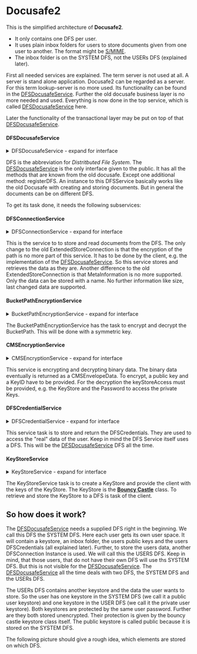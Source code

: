 # Docusafe2
This is the simplified architecture of **Docusafe2**. 

* It only contains one DFS per user.
* It uses plain inbox folders for users to store documents given from one user to another. The format might be [S/MIME](https://en.wikipedia.org/wiki/S/MIME).
* The inbox folder is on the SYSTEM DFS, not the USERs DFS (explained later).

First all needed services are explained. The term server is not used at all. A server is stand alone application. 
Docusafe2 can be regarded as a server. For this term lookup-server is no more used. 
Its functionality can be found in the [DFSDocusafeService](#DFSDocusafeService). 
Further the old docusafe business layer is no more needed and used. 
Everything is now done in the top service, which is called [DFSDocusafeService](#DFSDocusafeService) here.

Later the functionality of the transactional layer may be put on top of that [DFSDocusafeService](#DFSDocusafeService).

#### DFSDocusafeService ####
<details><summary>DFSDocusafeService - expand for interface</summary>
<p>

```
registerDFS (dfsCredentials: DFSCredentials,userIDAuth: UserIDAuth,): void
storeDocument (dsDocument: DSDocument,userIDAuth: UserIDAuth,): void
readDocument (userIDAuth: UserIDAuth,documentFQN: DocumentFQN,): DSDocument
deleteDocument (userIDAuth: UserIDAuth,documentFQN: DocumentFQN,): void
documentExists (userIDAuth: UserIDAuth,documentFQN: DocumentFQN,): boolean
deleteFolder (documentDirectoryFQN: DocumentDirectoryFQN,userIDAuth: UserIDAuth,): void
list (documentDirectoryFQN: DocumentDirectoryFQN,userIDAuth: UserIDAuth,recursiveFlag: ListRecursiveFlag,): List<DocumentFQN>
listInbox (userIDAuth: UserIDAuth,): List<DocumentFQN>
writeDocumentToInboxOfUser (document: DSDocument,receiverUserID: UserID,destDocumentFQN: DocumentFQN,): void
readDocumentFromInbox (source: DocumentFQN,userIDAuth: UserIDAuth,): DSDocument
deleteDocumentFromInbox (userIDAuth: UserIDAuth,documentFQN: DocumentFQN,): void
createUser (userIDAuth: UserIDAuth,): void
destroyUser (userIDAuth: UserIDAuth,): void
userExists (userID: UserID,): boolean
```

</p>
</details>

DFS is the abbreviation for _Distritbuted File System_. The [DFSDocusafeService](#DFSDocusafeService) is the only interface given to the public. 
It has all the methods that are known from the old docusafe. Except one additional method: registerDFS. 
An instance to this DFSService basically works like the old Docusafe with creating and storing documents. 
But in general the documents can be on different DFS.

To get its task done, it needs the following subservices:

#### DFSConnectionService ####
<details><summary>DFSConnectionService - expand for interface</summary>
<p>

```
putBlob (documentContent: DocumentContent,bucketPath: BucketPath,): void
getBlob (bucketPath: BucketPath,): DocumentContent
blobExists (bucketPath: BucketPath,): boolean
removeBlob (bucketPath: BucketPath,): void
removeBlobFolder (bucketDirectory: BucketDirectory,): void
list (bucketDirectory: BucketDirectory,listRecursiveFlag: ListRecursiveFlag,): List<BucketPath>
listAllDirectories ( ): List<BucketDirectory>
```

</p>
</details>

This is the service to to store and read documents from the DFS. 
The only change to the old ExtendedStoreConnection is that the encryption of the path is no more part of this service.
It has to be done by the client, e.g. the implementation of the [DFSDocusafeService](#DFSDocusafeService). 
So this service stores and retrieves the data as they are. 
Another difference to the old ExtendedStoreConnection is that MetaInformation is no more supported. 
Only the data can be stored with a name. No further information like size, last changed data are supported.

#### BucketPathEncryptionService ####
<details><summary>BucketPathEncryptionService - expand for interface</summary>
<p>

```
encrypt (secretKey: SecretKey,bucketPath: BucketPath,): BucketPath
decrypt (secretKey: SecretKey,bucketPath: BucketPath,): BucketPath
```

</p>
</details>

The BucketPathEncryptionService has the task to encrypt and decrypt the BucketPath. 
This will be done with a symmetric key.

#### CMSEncryptionService ####
<details><summary>CMSEncryptionService - expand for interface</summary>
<p>

```
encrypt (publicKeyID: KeyID,data: DocumentContent,publicKey: PublicKey,): CMSEnvelopedData
decrypt (encryptedData: CMSEnvelopedData,keyStoreAccess: KeyStoreAccess,): DocumentContent
```

</p>
</details>

This service is encrypting and decrypting binary data. 
The binary data eventually is returned as a CMSEnvelopeData. 
To encrypt, a public key and a KeyID have to be provided. 
For the decryption the keyStoreAccess must be provided, e.g. the KeyStore and the Password to access the private Keys. 

#### DFSCredentialService ####
<details><summary>DFSCredentialService - expand for interface</summary>
<p>

```
getDFSCredentials (userIDAuth: UserIDAuth,): DFSCredentials
registerDFS (dfsCredentials: DFSCredentials,userIDAuth: UserIDAuth,): void
```

</p>
</details>

This service task is to store and return the DFSCredentials. They are used to access the "real" data of the user. 
Keep in mind the DFS Service itself uses a DFS. This will be the [DFSDocusafeService](#DFSDocusafeService) DFS all the time.

#### KeyStoreService ####
<details><summary>KeyStoreService - expand for interface</summary>
<p>

```
createKeyStore (keyStoreAuth: KeyStoreAuth,keyStoreType: KeyStoreType,config: KeyStoreCreationConfig,): KeyStore
getPublicKeys (keyStoreAccess: KeyStoreAccess,): List<PublicKeyIDWithPublicKey>
getRandomSecretKeyID (keyStoreAccess: KeyStoreAccess,): SecretKeyIDWithKey
getSecretKey (keyID: KeyID,keyStoreAccess: KeyStoreAccess,): SecretKey
getPrivateKey (keyID: KeyID,userIDAuth: UserIDAuth,): PrivateKey
```

</p>
</details>

The KeyStoreService task is to create a KeyStore and provide the client with the keys of the KeyStore. 
The KeyStore is the **[Bouncy Castle](https://www.bouncycastle.org/)** class. 
To retrieve and store the KeyStore to a DFS is task of the client.


## So how does it work?

The [DFSDocusafeService](#DFSDocusafeService) needs a supplied DFS right in the beginning. 
We call this DFS the SYSTEM DFS. Here each user gets its own user space. 
It will contain a keystore, an inbox folder, the users public keys and the users DFSCredentials (all explained later). 
Further, to store the users data, another DFSConnection Instance is used. We will call this the USERS DFS. 
Keep in mind, that those users, that do not have their own DFS will use ths SYSTEM DFS. 
But this is not visible for the [DFSDocusafeService](#DFSDocusafeService). 
The [DFSDocusafeService](#DFSDocusafeService) all the time deals with two DFS, the SYSTEM DFS and the USERs DFS. 

The USERs DFS contains another keystore and the data the user wants to store. 
So the user has one keystore in the SYSTEM DFS (we call it a public user keystore) and one keystore in the USER DFS 
(we call it the private user keystore).
Both keystores are protected by the same user password. Further are they both stored unencrypted. 
Their protection is given by the bouncy castle keystore class itself. 
The public keystore is called public because it is stored on the SYSTEM DFS.

The following picture should give a rough idea, which elements are stored  on which DFS.